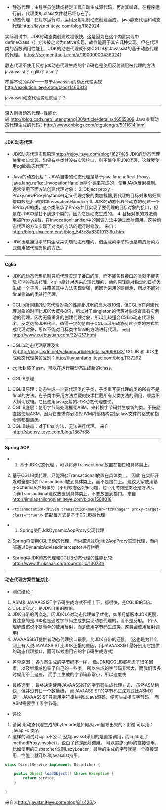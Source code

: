 + 静态代理：由程序员创建或特定工具自动生成源代码，再对其编译。在程序运行前，代理类的.class文件就已经存在了。 
+ 动态代理：在程序运行时，运用反射机制动态创建而成。 
java静态代理和动态代理:<http://layznet.iteye.com/blog/1182924>

实际测试中，JDK的动态类创建过程很快，这是因为在这个内置实现中defineClass（）方法被定义为native实现，故性能高于其它几种实现。但在代理类的函数调用性能上，JDK的动态代理就不如CGLIB和Javassist的基于动态代理的代理。
<https://segmentfault.com/a/1190000004360241>

静态代理不使用反射
jdk动态代理生成的字节码也是使用反射调用被代理的方法
javaassist？
cglib？
asm？


不得不说的AOP——基于Javassist的动态代理实现<http://exolution.iteye.com/blog/1460833>

javaasist动态代理实现原理？？

---
深入剖析动态代理--性能比较:<http://blog.csdn.net/liutengteng130/article/details/46565309>
Java查看动态代理生成的代码：<http://www.cnblogs.com/ctgulong/p/5011614.html>


---

#### JDK 动态代理
+ JDK动态代理实现原理<http://rejoy.iteye.com/blog/1627405>
JDK的动态代理依靠接口实现，如果有些类并没有实现接口，则不能使用JDK代理，这就要使用cglib动态代理了。
+ Java的动态代理
      1. JAVA自带的动态代理是基于java.lang.reflect.Proxy、java.lang.reflect.InvocationHandler两个类来完成的，使用JAVA反射机制。
通常使用下面方法创建代理对象：
      2. Object proxy = Proxy.newProxyInstance(定义代理对象的类加载器,要代理的目标对象的归属接口数组,回调接口InvocationHandler);
      3. JDK的动态代理会动态的创建一个$Proxy0的类，这个类继承了Proxy并且实现了要代理的目标对象的接口，但是在JDK中是找不到这个类的，因为它是动态生成的。
      4. 目标对象的方法调用被Proxy拦截，在InvocationHandler中的回调方法中通过反射调用。这种动态代理的方法实现了对类的方法的运行时修改。
      来自：<http://blog.sina.com.cn/s/blog_548c8a8301013j6u.html>

+ JDK也是通过字节码生成来实现动态代理的，但生成的字节码也是用反射的方式调用被代理对象的方法。


       

---

#### Cglib
+ JDK的动态代理机制只能代理实现了接口的类，而不能实现接口的类就不能实现JDK的动态代理，cglib是针对类来实现代理的，他的原理是对指定的目标类生成一个子类，并覆盖其中方法实现增强，但因为采用的是继承，所以不能对final修饰的类进行代理。 

+ CGLib所创建的动态代理对象的性能比JDK的高大概10倍，但CGLib在创建代理对象的时间比JDK大概多8倍，所以对于singleton的代理对象或者具有实例池的代理，因为无需重复的创建代理对象，所以比较适合CGLib动态代理技术，反之选择JDK代理。值得一提的是由于CGLib采用动态创建子类的方式生成代理对象，所以不能对目标类中final的方法进行代理。
来自<http://www.xuebuyuan.com/324257.html>

+ CGLib动态代理原理及实现:<http://blog.csdn.net/yakoo5/article/details/9099133/>
CGLIB 和 JDK生成动态代理类的区别：<http://luyuanliang.iteye.com/blog/1137292>

+ cglib封装了asm，可以在运行期动态生成新的class。
+ CGLIB原理
1. CGLIB原理：动态生成一个要代理类的子类，子类重写要代理的类的所有不是final的方法。在子类中采用方法拦截的技术拦截所有父类方法的调用，顺势织入横切逻辑。它比使用java反射的JDK动态代理要快。
2. CGLIB底层：使用字节码处理框架ASM，来转换字节码并生成新的类。不鼓励直接使用ASM，因为它要求你必须对JVM内部结构包括class文件的格式和指令集都很熟悉。
3. CGLIB缺点：对于final方法，无法进行代理。
来自<http://shensy.iteye.com/blog/1867588>




---
#### Spring AOP

+ 1. 基于JDK动态代理 ，可以将@Transactional放置在接口和具体类上。
2. 基于CGLIB类代理，只能将@Transactional放置在具体类上。
因此 在实际开发时全部将@Transactional放到具体类上，而不是接口上。
建议大家使用基于Schema风格的事务（不用考虑这么多问题，也不用考虑是类还是方法）。而@Transactional建议放置到具体类上，不要放置到接口。
来自<http://jinnianshilongnian.iteye.com/blog/1508018>


+ `<tx:annotation-driven transaction-manager="txManager" proxy-target-class="true"/>`
 该配置方式是基于CGLIB类代理

+ 1. Spring使用JdkDynamicAopProxy实现代理
2. Spring将使用CGLIB动态代理，而内部通过Cglib2AopProxy实现代理，而内部通过DynamicAdvisedInterceptor进行拦截

+ Spring中JDK动态代理和CGLIB动态代理的性能比较:
<http://www.thinksaas.cn/group/topic/130731/>

---
#### 动态代理方案性能对比:
+ 测试结论： 
1. ASM和JAVAASSIST字节码生成方式不相上下，都很快，是CGLIB的5倍。 
2. CGLIB次之，是JDK自带的两倍。 
3. JDK自带的再次之，因JDK1.6对动态代理做了优化，如果用低版本JDK更慢，要注意的是JDK也是通过字节码生成来实现动态代理的，而不是反射。 (个人理解应该说不是简单的使用反射，而是使用字节码生成类，这类会使用反射调用)
4. JAVAASSIST提供者动态代理接口最慢，比JDK自带的还慢。 
(这也是为什么网上有人说JAVAASSIST比JDK还慢的原因，用JAVAASSIST最好别用它提供的动态代理接口，而可以考虑用它的字节码生成方式)

+ 差异原因： 
各方案生成的字节码不一样， 
像JDK和CGLIB都考虑了很多因素，以及继承或包装了自己的一些类， 
所以生成的字节码非常大，而我们很多时候用不上这些， 
而手工生成的字节码非常小，所以速度快

+ 最终选型： 
最终决定使用JAVAASSIST的字节码生成代理方式， 
虽然ASM稍快，但并没有快一个数量级， 
而JAVAASSIST的字节码生成方式比ASM方便， 
JAVAASSIST只需用字符串拼接出Java源码，便可生成相应字节码， 
而ASM需要手工写字节码。

+ 评论
1. 请问 用动态代理生成的bytecode是如何从jvm里导出来的？谢谢
可以用：
javap -c 类名
2. 这样的测试对cglib不公平,因为javassit采用的是直接调用，而cglib走了methodProxy.invoke()，说白了还是反射调用。
可以实施cglib的直接调用，比如使用的Dispatcher或则LazyLoader。最后的生成的字节就是一个直接调用，性能上就可以和javassist持平。
```java
class DirectService implements Dispatcher {  
  
    public Object loadObject() throws Exception {  
        return service;  
    }  
  
}  
```

来自:<<http://javatar.iteye.com/blog/814426/>>